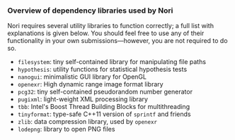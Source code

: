 ### Overview of dependency libraries used by Nori

Nori requires several utility libraries to function correctly; a full list with
explanations is given below. You should feel free to use any of their
functionality in your own submissions—however, you are not required to do so.

* `filesystem`: tiny self-contained library for manipulating file paths
* `hypothesis`: utility functions for statistical hypothesis tests
* `nanogui`: minimalistic GUI library for OpenGL
* `openexr`: High dynamic range image format library
* `pcg32`: tiny self-contained pseudorandom number generator
* `pugixml`: light-weight XML processing library
* `tbb`: Intel's Boost Thread Building Blocks for multithreading
* `tinyformat`: type-safe C++11 version of `sprintf` and friends
* `zlib`: data compression library, used by `openexr`
* `lodepng`: library to open PNG files